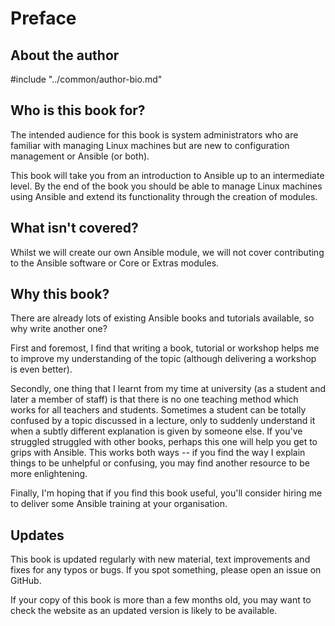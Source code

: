 # Preface

## About the author

#include "../common/author-bio.md"

## Who is this book for?

The intended audience for this book is system administrators who are familiar
with managing Linux machines but are new to configuration management or Ansible
(or both).

This book will take you from an introduction to Ansible up to an intermediate
level. By the end of the book you should be able to manage Linux machines using
Ansible and extend its functionality through the creation of modules.

## What isn't covered?

Whilst we will create our own Ansible module, we will not cover contributing to
the Ansible software or Core or Extras modules.

## Why this book?

There are already lots of existing Ansible books and tutorials available, so
why write another one?

First and foremost, I find that writing a book, tutorial or workshop helps me
to improve my understanding of the topic (although delivering a workshop is
even better).

Secondly, one thing that I learnt from my time at university (as a student and
later a member of staff) is that there is no one teaching method which works for
all teachers and students. Sometimes a student can be totally confused by a
topic discussed in a lecture, only to suddenly understand it when a subtly
different explanation is given by someone else. If you've struggled struggled
with other books, perhaps this one will help you get to grips with Ansible.
This works both ways -- if you find the way I explain things to be unhelpful or
confusing, you may find another resource to be more enlightening.

Finally, I'm hoping that if you find this book useful, you'll consider hiring me
to deliver some Ansible training at your organisation.

## Updates

This book is updated regularly with new material, text improvements and fixes
for any typos or bugs. If you spot something, please open an issue on GitHub.

If your copy of this book is more than a few months old, you may want to check
the website as an updated version is likely to be available.
